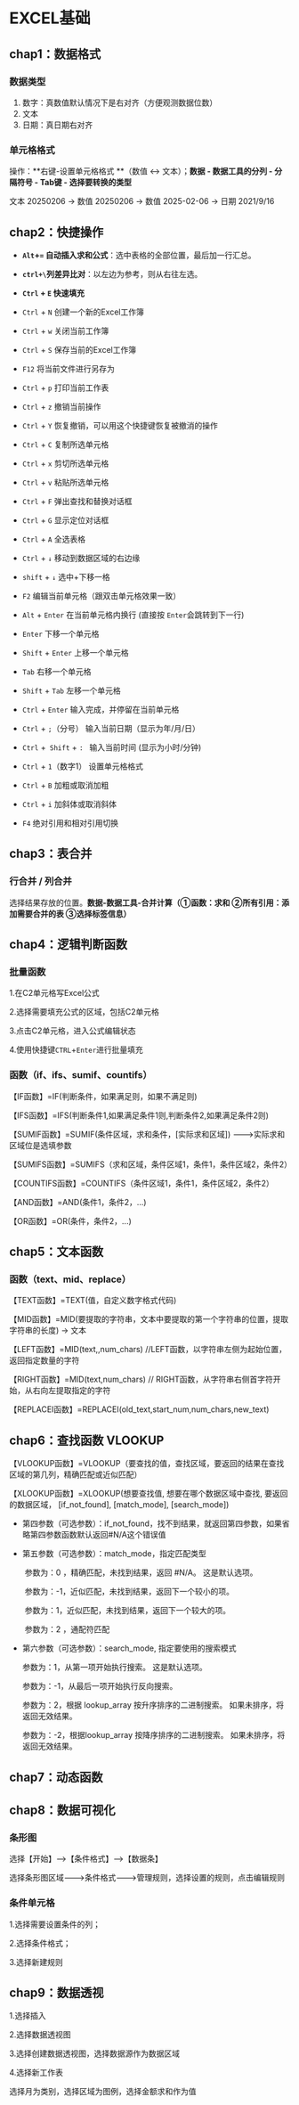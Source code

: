 # EXCEL基础

## chap1：数据格式

### 数据类型

1. 数字：真数值默认情况下是右对齐（方便观测数据位数）
2. 文本
3. 日期：真日期右对齐

### 单元格格式

操作：**右键-设置单元格格式 **（数值 <-> 文本）；**数据 - 数据工具的分列 - 分隔符号 - Tab键 - 选择要转换的类型**

文本 20250206  ->  数值 20250206  ->  数值 2025-02-06 ->  日期 2021/9/16



## chap2：快捷操作

- **`Alt`+`=` 自动插入求和公式**：选中表格的全部位置，最后加一行汇总。
- **`ctrl+\`列差异比对**：以左边为参考，则从右往左选。
- **`Ctrl` + `E` 快速填充**

- `Ctrl` + `N` 创建一个新的Excel工作簿
- `Ctrl` + `w` 关闭当前工作簿
- `Ctrl` + `S` 保存当前的Excel工作簿
- `F12` 将当前文件进行另存为
- `Ctrl` + `p` 打印当前工作表

- `Ctrl` + `z` 撤销当前操作
- `Ctrl` + `Y` 恢复撤销，可以用这个快捷键恢复被撤消的操作
- `Ctrl` + `C` 复制所选单元格
- `Ctrl` + `x` 剪切所选单元格
- `Ctrl` + `v` 粘贴所选单元格
- `Ctrl` + `F` 弹出查找和替换对话框
- `Ctrl` + `G` 显示定位对话框

- `Ctrl` + `A` 全选表格
- `Ctrl` + `↓` 移动到数据区域的右边缘
- `shift` + `↓` 选中+下移一格

- `F2` 编辑当前单元格（跟双击单元格效果一致）
- `Alt` + `Enter` 在当前单元格内换行 (直接按 `Enter`会跳转到下一行)
- `Enter` 下移一个单元格
- `Shift` + `Enter` 上移一个单元格
- `Tab` 右移一个单元格
- `Shift` + `Tab` 左移一个单元格
- `Ctrl` + `Enter` 输入完成，并停留在当前单元格
- `Ctrl` + `;`（分号） 输入当前日期（显示为年/月/日）
- `Ctrl` +` Shift` + `: ` 输入当前时间 (显示为小时/分钟)

- `Ctrl` + `1`（数字1） 设置单元格格式
- `Ctrl` + `B` 加粗或取消加粗
- `Ctrl` + `i` 加斜体或取消斜体

- `F4` 绝对引用和相对引用切换



## chap3：表合并

### 行合并 / 列合并

选择结果存放的位置。**数据-数据工具-合并计算（①函数：求和 ②所有引用：添加需要合并的表 ③选择标签信息）**



## chap4：逻辑判断函数

### 批量函数

1.在C2单元格写Excel公式

2.选择需要填充公式的区域，包括C2单元格

3.点击C2单元格，进入公式编辑状态

4.使用快捷键`CTRL`+`Enter`进行批量填充

### 函数（if、ifs、sumif、countifs）

【IF函数】=IF(判断条件，如果满足则，如果不满足则)

【IFS函数】=IFS(判断条件1,如果满足条件1则,判断条件2,如果满足条件2则)

【SUMIF函数】=SUMIF(条件区域，求和条件，[实际求和区域]) --->实际求和区域位是选填参数

【SUMIFS函数】=SUMIFS（求和区域，条件区域1，条件1，条件区域2，条件2）

【COUNTIFS函数】=COUNTIFS（条件区域1，条件1，条件区域2，条件2）

【AND函数】=AND(条件1，条件2，...)

【OR函数】=OR(条件，条件2，...)



## chap5：文本函数

### 函数（text、mid、replace）

【TEXT函数】=TEXT(值，自定义数字格式代码)

【MID函数】=MID(要提取的字符串，文本中要提取的第一个字符串的位置，提取字符串的长度) -> 文本

【LEFT函数】=MID(text,,num_chars)	//LEFT函数，以字符串左侧为起始位置，返回指定数量的字符

【RIGHT函数】=MID(text,num_chars)	// RIGHT函数，从字符串右侧首字符开始，从右向左提取指定的字符

【REPLACEI函数】=REPLACEI(old_text,start_num,num_chars,new_text)



## chap6：查找函数 VLOOKUP

【VLOOKUP函数】=VLOOKUP（要查找的值，查找区域，要返回的结果在查找区域的第几列，精确匹配或近似匹配）

【XLOOKUP函数】=XLOOKUP(想要查找值, 想要在哪个数据区域中查找, 要返回的数据区域， [if_not_found], [match_mode], [search_mode])

- 第四参数（可选参数）：if_not_found，找不到结果，就返回第四参数，如果省略第四参数函数默认返回#N/A这个错误值

- 第五参数（可选参数）：match_mode，指定匹配类型

  ​	参数为：0 ，精确匹配，未找到结果，返回 #N/A。 这是默认选项。

  ​	参数为：-1，近似匹配，未找到结果，返回下一个较小的项。

  ​	参数为：1，近似匹配，未找到结果，返回下一个较大的项。

  ​	参数为：2 ，通配符匹配

- 第六参数（可选参数）：search_mode, 指定要使用的搜索模式

  参数为：1，从第一项开始执行搜索。 这是默认选项。

  参数为：-1，从最后一项开始执行反向搜索。

  参数为：2，根据 lookup_array 按升序排序的二进制搜索。 如果未排序，将返回无效结果。

  参数为：-2，根据lookup_array 按降序排序的二进制搜索。 如果未排序，将返回无效结果。



## chap7：动态函数



## chap8：数据可视化

### 条形图

选择【开始】-->【条件格式】-->【数据条】

选择条形图区域--->条件格式--->管理规则，选择设置的规则，点击编辑规则

### 条件单元格

1.选择需要设置条件的列；

2.选择条件格式；

3.选择新建规则



## chap9：数据透视

1.选择插入

2.选择数据透视图

3.选择创建数据透视图，选择数据源作为数据区域

4.选择新工作表

选择月为类别，选择区域为图例，选择金额求和作为值









